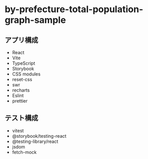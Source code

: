 # by-prefecture-total-population-graph-sample

## アプリ構成

- React
- Vite
- TypeScript
- Storybook
- CSS modules
- reset-css
- swr
- recharts
- Eslint
- prettier

## テスト構成

- vitest
- @storybook/testing-react
- @testing-library/react
- jsdom
- fetch-mock

##
